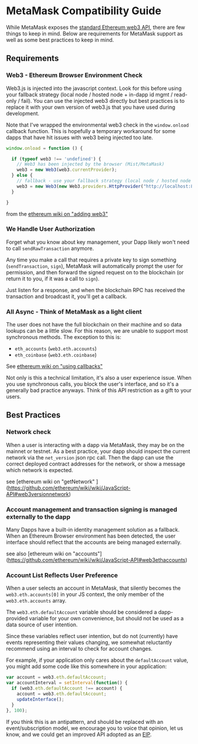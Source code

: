 # MetaMask Compatibility Guide

While MetaMask exposes the [standard Ethereum web3 API](https://github.com/ethereum/wiki/wiki/JavaScript-API), there are few things to keep in mind. Below are requirements for MetaMask support as well as some best practices to keep in mind.

## Requirements

### Web3 - Ethereum Browser Environment Check

Web3.js is injected into the javascript context.
Look for this before using your fallback strategy (local node / hosted node + in-dapp id mgmt / read-only / fail).
You can use the injected web3 directly but best practices is to replace it with your own version of web3.js
that you have used during development.

Note that I've wrapped the environmental web3 check in the `window.onload` callback function. This is hopefully a temporary workaround for some dapps that have hit issues with web3 being injected too late.

```js
window.onload = function () {

  if (typeof web3 !== 'undefined') {
    // Web3 has been injected by the browser (Mist/MetaMask)
    web3 = new Web3(web3.currentProvider);
  } else {
    // fallback - use your fallback strategy (local node / hosted node + in-dapp id mgmt / fail)
    web3 = new Web3(new Web3.providers.HttpProvider("http://localhost:8545"));
  }

}
```
from the [ethereum wiki on "adding web3"](https://github.com/ethereum/wiki/wiki/JavaScript-API#adding-web3)

### We Handle User Authorization

Forget what you know about key management, your Dapp likely won't need to call `sendRawTransaction` anymore.

Any time you make a call that requires a private key to sign something (`sendTransaction`, `sign`), MetaMask will automatically prompt the user for permission, and then forward the signed request on to the blockchain (or return it to you, if it was a call to `sign`).

Just listen for a response, and when the blockchain RPC has received the transaction and broadcast it, you'll get a callback.

### All Async - Think of MetaMask as a light client

The user does not have the full blockchain on their machine and so data lookups can be a little slow.
For this reason, we are unable to support most synchronous methods. The exception to this is:
* `eth_accounts` (`web3.eth.accounts`)
* `eth_coinbase` (`web3.eth.coinbase`)

See [ethereum wiki on "using callbacks"](https://github.com/ethereum/wiki/wiki/JavaScript-API#using-callbacks)

Not only is this a technical limitation, it's also a user experience issue. When you use synchronous calls, you block the user's interface, and so it's a generally bad practice anyways. Think of this API restriction as a gift to your users.

## Best Practices

### Network check

When a user is interacting with a dapp via MetaMask, they may be on the mainnet or testnet. As a best practice, your dapp should inspect the current network via the `net_version` json rpc call. Then the dapp can use the correct deployed contract addresses for the network, or show a message which network is expected.

see [ethereum wiki on "getNetwork" ] (https://github.com/ethereum/wiki/wiki/JavaScript-API#web3versionnetwork)

### Account management and transaction signing is managed externally to the dapp

Many Dapps have a built-in identity management solution as a fallback.
When an Ethereum Browser environment has been detected,
the user interface should reflect that the accounts are being managed externally.

see also [ethereum wiki on "accounts"] (https://github.com/ethereum/wiki/wiki/JavaScript-API#web3ethaccounts)

### Account List Reflects User Preference

When a user selects an account in MetaMask, that silently becomes the `web3.eth.accounts[0]` in your JS context, the only member of the `web3.eth.accounts` array.

The `web3.eth.defaultAccount` variable should be considered a dapp-provided variable for your own convenience, but should not be used as a data source of user intention.

Since these variables reflect user intention, but do not (currently) have events representing their values changing, we somewhat reluctantly recommend using an interval to check for account changes.

For example, if your application only cares about the `defaultAccount` value, you might add some code like this somewhere in your application:
```javascript
var account = web3.eth.defaultAccount;
var accountInterval = setInterval(function() {
  if (web3.eth.defaultAccount !== account) {
    account = web3.eth.defaultAccount;
    updateInterface();
  }
}, 100);
```
If you think this is an antipattern, and should be replaced with an event/subscription model, we encourage you to voice that opinion, let us know, and we could get an improved API adopted as an [EIP](https://github.com/ethereum/EIPs).

